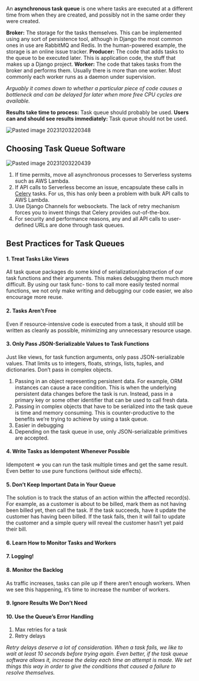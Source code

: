 An **asynchronous task queue** is one where tasks are executed at a different time from when they are created, and possibly not in the same order they were created. 

**Broker:** The storage for the tasks themselves. This can be implemented using any sort of persistence tool, although in Django the most common ones in use are RabbitMQ and Redis. In the human-powered example, the storage is an online issue tracker.
**Producer:** The code that adds tasks to the queue to be executed later. This is application code, the stuff that makes up a Django project.
**Worker:** The code that takes tasks from the broker and performs them. Usually there is more than one worker. Most commonly each worker runs as a daemon under supervision.

*Arguably it comes down to whether a particular piece of code causes a bottleneck and can be delayed for later when more free CPU cycles are available.*

**Results take time to process:** Task queue should probably be used.
**Users can and should see results immediately:** Task queue should not be used.

![Pasted image 20231203220348](Pasted%20image%2020231203220348.png)

## Choosing Task Queue Software

![Pasted image 20231203220439](Pasted%20image%2020231203220439.png)

1. If time permits, move all asynchronous processes to Serverless systems such as AWS Lambda.
2. If API calls to Serverless become an issue, encapsulate these calls in [Celery](Celery.md) tasks. For us, this has only been a problem with bulk API calls to AWS Lambda.
3. Use Django Channels for websockets. The lack of retry mechanism forces you to invent things that Celery provides out-of-the-box.
4. For security and performance reasons, any and all API calls to user-defined URLs are done through task queues.

## Best Practices for Task Queues

#### 1. Treat Tasks Like Views

All task queue packages do some kind of serialization/abstraction of our task functions and their arguments. This makes debugging them much more difficult. By using our task func- tions to call more easily tested normal functions, we not only make writing and debugging our code easier, we also encourage more reuse.
#### 2. Tasks Aren’t Free

Even if resource-intensive code is executed from a task, it should still be written as cleanly as possible, minimizing any unnecessary resource usage.

#### 3. Only Pass JSON-Serializable Values to Task Functions

Just like views, for task function arguments, only pass JSON-serializable values. That limits us to integers, floats, strings, lists, tuples, and dictionaries. Don’t pass in complex objects.
1. Passing in an object representing persistent data. For example, ORM instances can cause a race condition. This is when the underlying persistent data changes before the task is run. Instead, pass in a primary key or some other identifier that can be used to call fresh data.
2. Passing in complex objects that have to be serialized into the task queue is time and memory consuming. This is counter-productive to the benefits we’re trying to achieve by using a task queue.
3. Easier in debugging
4. Depending on the task queue in use, only JSON-serializable primitives are accepted.

#### 4. Write Tasks as Idempotent Whenever Possible

Idempotent => you can run the task multiple times and get the same result. Even better to use pure functions (without side effects).

#### 5. Don’t Keep Important Data in Your Queue

The solution is to track the status of an action within the affected record(s). For example, as a customer is about to be billed, mark them as not having been billed yet, then call the task. If the task succeeds, have it update the customer has having been billed. If the task fails, then it will fail to update the customer and a simple query will reveal the customer hasn’t yet paid their bill.

#### 6. Learn How to Monitor Tasks and Workers

#### 7. Logging!

#### 8. Monitor the Backlog

As traffic increases, tasks can pile up if there aren’t enough workers. When we see this happening, it’s time to increase the number of workers.

#### 9. Ignore Results We Don’t Need

#### 10. Use the Queue’s Error Handling

1. Max retries for a task
2. Retry delays

*Retry delays deserve a lot of consideration. When a task fails, we like to wait at least 10 seconds before trying again. Even better, if the task queue software allows it, increase the delay each time an attempt is made. We set things this way in order to give the conditions that caused a failure to resolve themselves.*



